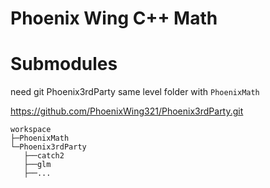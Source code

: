# Phoenix Wing C++ Math

# Submodules
need git Phoenix3rdParty
same level folder with `PhoenixMath`


https://github.com/PhoenixWing321/Phoenix3rdParty.git

```
workspace
├─PhoenixMath
└─Phoenix3rdParty
   ├──catch2 
   ├──glm
   ├──...
```

